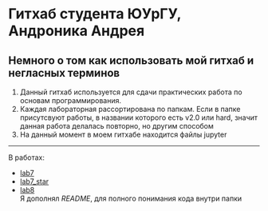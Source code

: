 # Гитхаб студента ЮУрГУ, Андроника Андрея
## Немного о том как использовать мой гитхаб и негласных терминов
1) Данный гитхаб используется для сдачи практических работа по основам программирования. 
2) Каждая лабораторная рассортирована по папкам. Если в папке присутсвуют работы, в названии которого есть v2.0 или hard, значит данная работа делалась повторно, но другим способом
3) На данный момент в моем гитхабе находится файлы jupyter

----------
В работах: </br>
- [lab7](https://github.com/Zohoto/Andrew/tree/master/lab7 "lab7") </br>
- [lab7_star](https://github.com/Zohoto/Andrew/tree/master/lab7_star "lab7_star") </br>
- [lab8](https://github.com/Zohoto/Andrew/tree/master/lab8 "lab8") </br>
Я дополнял *README*, для полного понимания кода внутри папки
